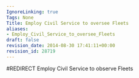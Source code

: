 ```yaml
---
IgnoreLinking: true
Tags: None
Title: Employ Civil Service to oversee Fleets
aliases:
- Employ_Civil_Service_to_oversee_Fleets
draft: false
revision_date: 2014-08-30 17:41:11+00:00
revision_id: 28719
---
```


#REDIRECT Employ Civil Service to observe Fleets